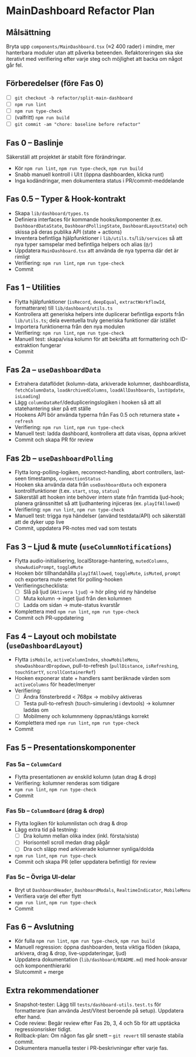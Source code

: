 # MainDashboard Refactor Plan

## Målsättning

Bryta upp `components/MainDashboard.tsx` (≈2 400 rader) i mindre, mer hanterbara moduler utan att påverka beteenden. Refaktoreringen ska ske iterativt med verifiering efter varje steg och möjlighet att backa om något går fel.

## Förberedelser (före Fas 0)

- [ ] `git checkout -b refactor/split-main-dashboard`
- [ ] `npm run lint`
- [ ] `npm run type-check`
- [ ] (valfritt) `npm run build`
- [ ] `git commit -am "chore: baseline before refactor"`

## Fas 0 – Baslinje

Säkerställ att projektet är stabilt före förändringar.

- Kör `npm run lint`, `npm run type-check`, `npm run build`
- Snabb manuell kontroll i UI:t (öppna dashboarden, klicka runt)
- Inga kodändringar, men dokumentera status i PR/commit-meddelande

## Fas 0.5 – Typer & Hook-kontrakt

- Skapa `lib/dashboard/types.ts`
- Definiera interfaces för kommande hooks/komponenter (t.ex. `DashboardDataState`, `DashboardPollingState`, `DashboardLayoutState`) och skissa på deras publika API (state + actions)
- Inventera befintliga hjälpfunktioner i `lib/utils.ts`/`lib/services` så att nya typer samspelar med befintliga helpers och alias (`@/`)
- Uppdatera `MainDashboard.tsx` att använda de nya typerna där det är rimligt
- Verifiering: `npm run lint`, `npm run type-check`
- Commit

## Fas 1 – Utilities

- Flytta hjälpfunktioner (`isRecord`, `deepEqual`, `extractWorkflowId`, formatterare) till `lib/dashboard/utils.ts`
- Kontrollera att generiska helpers inte duplicerar befintliga exports från `lib/utils.ts`; dela eventuella truly generiska funktioner där istället
- Importera funktionerna från den nya modulen
- Verifiering: `npm run lint`, `npm run type-check`
- Manuell test: skapa/visa kolumn för att bekräfta att formattering och ID-extraktion fungerar
- Commit

## Fas 2a – `useDashboardData`

- Extrahera dataflödet (kolumn-data, arkiverade kolumner, dashboardlista, `fetchColumnData`, `loadArchivedColumns`, `loadAllDashboards`, `lastUpdate`, `isLoading`)
- Lägg `columnDataRef`/dedupliceringslogiken i hooken så att all statehantering sker på ett ställe
- Hookens API bör använda typerna från Fas 0.5 och returnera state + `refresh`
- Verifiering: `npm run lint`, `npm run type-check`
- Manuell test: ladda dashboard, kontrollera att data visas, öppna arkivet
- Commit och skapa PR för review

## Fas 2b – `useDashboardPolling`

- Flytta long-polling-logiken, reconnect-handling, abort controllers, last-seen timestamps, `connectionStatus`
- Hooken ska använda data från `useDashboardData` och exponera kontrollfunktioner (t.ex. `start`, `stop`, `status`)
- Säkerställ att hooken inte behöver intern state från framtida ljud-hook; planera gränssnittet så att ljudhantering injiceras (ex. `playIfAllowed`)
- Verifiering: `npm run lint`, `npm run type-check`
- Manuell test: trigga nya händelser (använd testdata/API) och säkerställ att de dyker upp live
- Commit, uppdatera PR-notes med vad som testats

## Fas 3 – Ljud & mute (`useColumnNotifications`)

- Flytta audio-initialisering, localStorage-hantering, `mutedColumns`, `showAudioPrompt`, `toggleMute`
- Hooken bör tillhandahålla `playIfAllowed`, `toggleMute`, `isMuted`, `prompt` och exportera mute-setet för polling-hooken
- Verifieringschecklista:
  - [ ] Slå på ljud (`Aktivera ljud`) → hör pling vid ny händelse
  - [ ] Muta kolumn → inget ljud från den kolumnen
  - [ ] Ladda om sidan → mute-status kvarstår
- Komplettera med `npm run lint`, `npm run type-check`
- Commit och PR-uppdatering

## Fas 4 – Layout och mobilstate (`useDashboardLayout`)

- Flytta `isMobile`, `activeColumnIndex`, `showMobileMenu`, `showDashboardDropdown`, pull-to-refresh (`pullDistance`, `isRefreshing`, `touchStartY`, `scrollContainerRef`)
- Hooken exponerar state + handlers samt beräknade värden som `activeColumns` för header/menyer
- Verifiering:
  - [ ] Ändra fönsterbredd < 768px → mobilvy aktiveras
  - [ ] Testa pull-to-refresh (touch-simulering i devtools) → kolumner laddas om
  - [ ] Mobilmeny och kolumnmeny öppnas/stängs korrekt
- Komplettera med `npm run lint`, `npm run type-check`
- Commit

## Fas 5 – Presentationskomponenter

### Fas 5a – `ColumnCard`
- Flytta presentationen av enskild kolumn (utan drag & drop)
- Verifiering: kolumner renderas som tidigare
- `npm run lint`, `npm run type-check`
- Commit

### Fas 5b – `ColumnBoard` (drag & drop)
- Flytta logiken för kolumnlistan och drag & drop
- Lägg extra tid på testning:
  - [ ] Dra kolumn mellan olika index (inkl. första/sista)
  - [ ] Horisontell scroll medan drag pågår
  - [ ] Dra och släpp med arkiverade kolumner synliga/dolda
- `npm run lint`, `npm run type-check`
- Commit och skapa PR (eller uppdatera befintlig) för review

### Fas 5c – Övriga UI-delar
- Bryt ut `DashboardHeader`, `DashboardModals`, `RealtimeIndicator`, `MobileMenu`
- Verifiera varje del efter flytt
- `npm run lint`, `npm run type-check`
- Commit

## Fas 6 – Avslutning

- Kör fulla `npm run lint`, `npm run type-check`, `npm run build`
- Manuell regression: öppna dashboarden, testa viktiga flöden (skapa, arkivera, drag & drop, live-uppdateringar, ljud)
- Uppdatera dokumentation (`lib/dashboard/README.md`) med hook-ansvar och komponenthierarki
- Slutcommit + merge

## Extra rekommendationer

- Snapshot-tester: Lägg till `tests/dashboard-utils.test.ts` för formatterare (kan använda Jest/Vitest beroende på setup). Uppdatera efter hand.
- Code review: Begär review efter Fas 2b, 3, 4 och 5b för att upptäcka regressionsrisker tidigt.
- Rollback-plan: Om någon fas går snett – `git revert` till senaste stabila commit.
- Dokumentera manuella tester i PR-beskrivningar efter varje fas.
